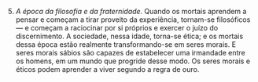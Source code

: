 ﻿5. <em>A época da filosofia e da fraternidade.</em> Quando os mortais aprendem a pensar e começam a tirar proveito da experiência, tornam-se filosóficos — e começam a raciocinar por si próprios e exercer o juízo do discernimento. A sociedade, nessa idade, torna-se ética; e os mortais dessa época estão realmente transformando-se em seres morais. E seres morais sábios são capazes de estabelecer uma irmandade entre os homens, em um mundo que progride desse modo. Os seres morais e éticos podem aprender a viver segundo a regra de ouro.